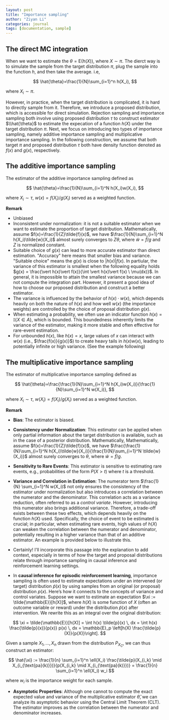 ```yaml
---
layout: post
title: "Importance sampling"
author: "Ziyan Li"
categories: journal
tags: [documentation, sample]
---
```

## The direct MC integration
When we want to estimate the $\theta = \text{E}(h(X))$, where $X \sim \pi$. The dierct way is to simulate the sample from the target distribution $\pi$,
plug the sample into the function $h$, and then take the average. i.e,

$$
\hat{\theta}=\frac{1}{N}\sum_{i=1}^n h(X_i),
$$

where $X_i \sim \pi$.

However, in practice, when the target distribution is complicated, it is hard to directly sample from it. Therefore, we introduce a proposed distribution, which is accessible for direct simulation. Rejection sampling and importance sampling both involve using proposed distribution $\tau$ to construct estimator $\\hat{\theta}$ to estimate the expecation of a function $h(X)$ under the target distribution $\pi$. Next, we focus on introducing teo types of importance sampling, namely additive importance sampling and multiplicative importance sampling. In the following construction, we assume that both target $\pi$ and proposed distribution $\tau$ both have density function denoted as $f(x)$ and $g(x)$, respectively.

## The additive importance sampling

The estimator of the additive importance sampling defined as

$$
\hat{\theta}=\frac{1}{N}\sum_{i=1}^N h(X_i)w(X_i),
$$

where $X_i \sim \tau$, $w(x)=f(X_i)/g(X_i)$ served as a weighted function.

**Remark**
- Unbiased
- Inconsistent under normalization: it is not a suitable estimator when we want to estimate the proportion of target distribution. Mathematically, assume $f(x)=\frac{1}{Z}\tilde{f}(x)$, we have $\frac{1}{N}\sum_{i=1}^N h(X_i)\tilde{w}(X_i)$ almost surely converges to $Z\theta$, where $\tilde{w}=\tilde{f}/g$ and $Z$ is normalized constant.
- Suitable choice of $g(x)$ can lead to more accurate estimator than direct estimation. "Accuracy" here means that smaller bias and variance. "Suitable choice" means the $g(x)$ is close to $\vert h(x)\vert f(x)$. In partiular, the variance of this estimator is smallest when the following equality holds $g(x) = \frac{\vert h(x)\vert f(x)}{\int \vert h(x)\vert f(x) \ \mu(dx)}$. In general, it is impossible to attain the smallest variance because we can not compute the integration part. However, it present a good idea of how to choose our proposed distribution and construct a better estimator.
- The variance is influenced by the behavior of $h(x) \cdot w(x)$, which depends heavily on both the nature of $h(x)$ and how well $w(x)$ (the importance weights) are controlled by the choice of proposal distribution $g(x)$.
- When estimating a probability, we often use an indicator function $h(x) = \mathbb{I}\{X \in A\}$, which is bounded. This boundedness inherently limits the variance of the estimator, making it more stable and often effective for rare-event estimation.
- For unbounded $h(x)$, like $h(x) = x$, large values of $x$ can interact with $w(x)$ (i.e., $\frac{f(x)}{g(x)}$) to create heavy tails in $h(x)w(x)$, leading to potentially infinite or high variance. (See the example following)

## The multiplicative importance sampling
The estimator of multiplicative importance sampling defined as 

$$
\hat{\theta}=\frac{\frac{1}{N}\sum_{i=1}^N h(X_i)w(X_i)}{\frac{1}{N}\sum_{i=1}^N w(X_i)},
$$

where $X_i \sim \tau$, $w(X_i)=f(X_i)/g(X_i)$ served as a weighted function.

**Remark**

- **Bias**: The estimator is biased.
  
- **Consistency under Normalization**: This estimator can be applied when only partial information about the target distribution is available, such as in the case of a posterior distribution. Mathematically, Mathematically, assume $f(x)=\frac{1}{Z}\tilde{f}(x)$, we have $\frac{\frac{1}{N}\sum_{i=1}^N h(X_i)\tilde{w}(X_i)}{\frac{1}{N}\sum_{i=1}^N \tilde{w}(X_i)}$ almost surely converges to $\theta$, where $\tilde{w}=\tilde{f}/g$. 

- **Sensitivity to Rare Events**: This estimator is sensitive to estimating rare events, e.g., probabilities of the form $P(X > t)$ where $t$ is a threshold.

- **Variance and Correlation in Estimation**: The numerator term $\frac{1}{N} \sum_{i=1}^N w(X_i)$ not only ensures the consistency of the estimator under normalization but also introduces a correlation between the numerator and the denominator. This correlation acts as a variance reduction, often referred to as a *control variate*. However, introducing this numerator also brings additional variance. Therefore, a trade-off exists between these two effects, which depends heavily on the function $h(X)$ used. Specifically, the choice of event to be estimated is crucial; in particular, when estimating rare events, high values of $h(X)$ can weaken the correlation between the numerator and denominator, potentially resulting in a higher variance than that of an additive estimator. An example is provided below to illustrate this.
- Certainly! I'll incorporate this passage into the explanation to add context, especially in terms of how the target and proposal distributions relate through importance sampling in causal inference and reinforcement learning settings.
- In **causal inference for episodic reinforcement learning**, importance sampling is often used to estimate expectations under an intervened (or target) distribution $\tilde{p}(x)$ by using samples from an original (or proposal) distribution $p(x)$. Here’s how it connects to the concepts of variance and control variates. Suppose we want to estimate an expectation $\xi := \tilde{\mathbb{E}}[h(X)]$, where $h(X)$ is some function of $X$ (often an outcome variable or reward) under the distribution $\tilde{p}(x)$ after intervention. We rewrite this as an integral over the original distribution:
   
$$
\xi = \tilde{\mathbb{E}}[h(X)] = \int h(x) \tilde{p}(x) \, dx = \int h(x) \frac{\tilde{p}(x)}{p(x)} p(x) \, dx = \mathbb{E}_p \left[h(X) \frac{\tilde{p}(X)}{p(X)}\right].
$$

Given a sample $X_1, \dots, X_n$ drawn from the distribution $P_{X_C}$,
we can thus construct an estimator:

$$
\hat{\xi} := \frac{1}{n} \sum_{i=1}^n \ell(X_i) \frac{\tilde{p}(X_{i_k} \mid X_{i_{\text{pa}(k)}})}{p(X_{i_k} \mid X_{i_{\text{pa}(k)}})} = \frac{1}{n} \sum_{i=1}^n \ell(X_i) w_i
$$

where $w_i$ is the importance weight for each sample.

  
- **Asymptotic Properties**: Although one cannot to compute the exact expected value and variance of the multiplicative estimator $\hat{\theta}$, we can analyze its asymptotic behavior using the Central Limit Theorem (CLT). The estimator improves as the correlation between the numerator and denominator increases.



